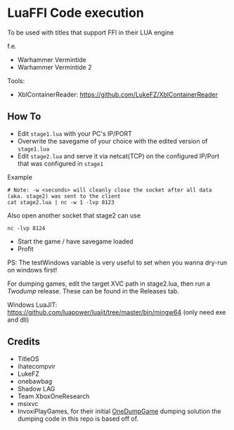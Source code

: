 # LuaFFI Code execution

To be used with titles that support FFI in their LUA engine

f.e.

- Warhammer Vermintide
- Warhammer Vermintide 2

Tools:

- XblContainerReader: <https://github.com/LukeFZ/XblContainerReader>

## How To

- Edit `stage1.lua` with your PC's IP/PORT
- Overwrite the savegame of your choice with the edited version of `stage1.lua`
- Edit `stage2.lua` and serve it via netcat(TCP) on the configured IP/Port that was configured in `stage1` 

Example

```
# Note: -w <seconds> will cleanly close the socket after all data (aka. stage2) was sent to the client
cat stage2.lua | nc -w 1 -lvp 8123
```

Also open another socket that stage2 can use

```
nc -lvp 8124
```

- Start the game / have savegame loaded
- Profit

PS: The testWindows variable is very useful to set when you wanna dry-run on windows first!

For dumping games, edit the target XVC path in stage2.lua, then run a *Twodump* release. These can be found in the Releases tab.

Windows LuaJIT: https://github.com/luapower/luajit/tree/master/bin/mingw64 (only need exe and dll)

## Credits

- TitleOS
- ihatecompvir
- LukeFZ
- onebawbag
- Shadow LAG
- Team XboxOneResearch
- msixvc
- InvoxiPlayGames, for their initial [OneDumpGame](https://github.com/invoxiplaygames/onedumpgame) dumping solution the dumping code in this repo is based off of. 
